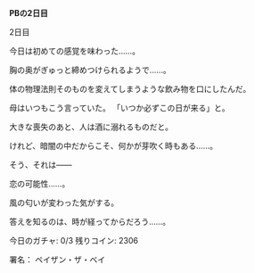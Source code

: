 <!-- title: ベイの日記: 2日目 -->

**PBの2日目**

2日目

今日は初めての感覚を味わった……。

胸の奥がぎゅっと締めつけられるようで……。

体の物理法則そのものを変えてしまうような飲み物を口にしたんだ。

母はいつもこう言っていた。
「いつか必ずこの日が来る」と。

大きな喪失のあと、人は酒に溺れるものだと。

けれど、暗闇の中だからこそ、何かが芽吹く時もある……。

そう、それは――

恋の可能性……。

風の匂いが変わった気がする。

答えを知るのは、時が経ってからだろう……。

今日のガチャ: 0/3
残りコイン: 2306

署名：
ペイザン・ザ・ベイ

